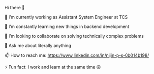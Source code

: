 Hi there 👋

🔭 I’m currently working as Assistant System Engineer at TCS

🌱 I’m constantly learning new things in backend development

👯 I’m looking to collaborate on solving technically complex problems

💬 Ask me about literally anything

📫 How to reach me: https://www.linkedin.com/in/nijin-p-s-0b014b198/

⚡ Fun fact: I work and learn at the same time 😜

<!---
Nijin-P-S/Nijin-P-S is a ✨ special ✨ repository because its `README.md` (this file) appears on your GitHub profile.
You can click the Preview link to take a look at your changes.
--->

